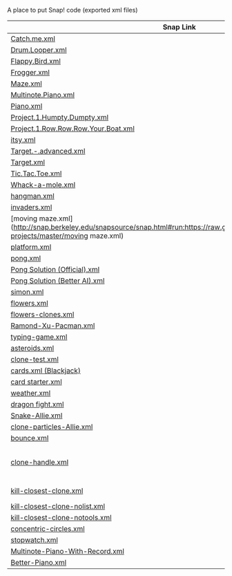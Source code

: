 A place to put Snap! code (exported xml files)


| Snap Link| Presentation Link | Notes |
| -------- | ----------------- | ----- |
| [Catch.me.xml](http://snap.berkeley.edu/snapsource/snap.html#run:https://raw.githubusercontent.com/wcyuan/snap-projects/master/Catch.me.xml) | [Catch.me.xml (presentation)](http://wcyuan.github.io/snap/snap.html#run:https://raw.githubusercontent.com/wcyuan/snap-projects/master/Catch.me.xml) |
| [Drum.Looper.xml](http://snap.berkeley.edu/snapsource/snap.html#run:https://raw.githubusercontent.com/wcyuan/snap-projects/master/Drum.Looper.xml) | [Drum.Looper.xml (presentation)](http://wcyuan.github.io/snap/snap.html#run:https://raw.githubusercontent.com/wcyuan/snap-projects/master/Drum.Looper.xml) |
| [Flappy.Bird.xml](http://snap.berkeley.edu/snapsource/snap.html#run:https://raw.githubusercontent.com/wcyuan/snap-projects/master/Flappy.Bird.xml) | [Flappy.Bird.xml (presentation)](http://wcyuan.github.io/snap/snap.html#run:https://raw.githubusercontent.com/wcyuan/snap-projects/master/Flappy.Bird.xml) |
| [Frogger.xml](http://snap.berkeley.edu/snapsource/snap.html#run:https://raw.githubusercontent.com/wcyuan/snap-projects/master/Frogger.xml) | [Frogger.xml (presentation)](http://wcyuan.github.io/snap/snap.html#run:https://raw.githubusercontent.com/wcyuan/snap-projects/master/Frogger.xml) |
| [Maze.xml](http://snap.berkeley.edu/snapsource/snap.html#run:https://raw.githubusercontent.com/wcyuan/snap-projects/master/Maze.xml) | [Maze.xml (presentation)](http://wcyuan.github.io/snap/snap.html#run:https://raw.githubusercontent.com/wcyuan/snap-projects/master/Maze.xml) |
| [Multinote.Piano.xml](http://snap.berkeley.edu/snapsource/snap.html#run:https://raw.githubusercontent.com/wcyuan/snap-projects/master/Multinote.Piano.xml) | [Multinote.Piano.xml (presentation)](http://wcyuan.github.io/snap/snap.html#run:https://raw.githubusercontent.com/wcyuan/snap-projects/master/Multinote.Piano.xml) |
| [Piano.xml](http://snap.berkeley.edu/snapsource/snap.html#run:https://raw.githubusercontent.com/wcyuan/snap-projects/master/Piano.xml) | [Piano.xml (presentation)](http://wcyuan.github.io/snap/snap.html#run:https://raw.githubusercontent.com/wcyuan/snap-projects/master/Piano.xml) |
| [Project.1.Humpty.Dumpty.xml](http://snap.berkeley.edu/snapsource/snap.html#run:https://raw.githubusercontent.com/wcyuan/snap-projects/master/Project.1.Humpty.Dumpty.xml) | [Project.1.Humpty.Dumpty.xml (presentation)](http://wcyuan.github.io/snap/snap.html#run:https://raw.githubusercontent.com/wcyuan/snap-projects/master/Project.1.Humpty.Dumpty.xml) |
| [Project.1.Row.Row.Row.Your.Boat.xml](http://snap.berkeley.edu/snapsource/snap.html#run:https://raw.githubusercontent.com/wcyuan/snap-projects/master/Project.1.Row.Row.Row.Your.Boat.xml) | [Project.1.Row.Row.Row.Your.Boat.xml (presentation)](http://wcyuan.github.io/snap/snap.html#run:https://raw.githubusercontent.com/wcyuan/snap-projects/master/Project.1.Row.Row.Row.Your.Boat.xml) |
| [itsy.xml](http://snap.berkeley.edu/snapsource/snap.html#run:https://raw.githubusercontent.com/wcyuan/snap-projects/master/itsy.xml) | [itsy.xml (presentation)](http://wcyuan.github.io/snap/snap.html#run:https://raw.githubusercontent.com/wcyuan/snap-projects/master/itsy.xml) |
| [Target.-.advanced.xml](http://snap.berkeley.edu/snapsource/snap.html#run:https://raw.githubusercontent.com/wcyuan/snap-projects/master/Target.-.advanced.xml) | [Target.-.advanced.xml (presentation)](http://wcyuan.github.io/snap/snap.html#run:https://raw.githubusercontent.com/wcyuan/snap-projects/master/Target.-.advanced.xml) |
| [Target.xml](http://snap.berkeley.edu/snapsource/snap.html#run:https://raw.githubusercontent.com/wcyuan/snap-projects/master/Target.xml) | [Target.xml (presentation)](http://wcyuan.github.io/snap/snap.html#run:https://raw.githubusercontent.com/wcyuan/snap-projects/master/Target.xml) |
| [Tic.Tac.Toe.xml](http://snap.berkeley.edu/snapsource/snap.html#run:https://raw.githubusercontent.com/wcyuan/snap-projects/master/Tic.Tac.Toe.xml) | [Tic.Tac.Toe.xml (presentation)](http://wcyuan.github.io/snap/snap.html#run:https://raw.githubusercontent.com/wcyuan/snap-projects/master/Tic.Tac.Toe.xml) |
| [Whack-a-mole.xml](http://snap.berkeley.edu/snapsource/snap.html#run:https://raw.githubusercontent.com/wcyuan/snap-projects/master/Whack-a-mole.xml) | [Whack-a-mole.xml (presentation)](http://wcyuan.github.io/snap/snap.html#run:https://raw.githubusercontent.com/wcyuan/snap-projects/master/Whack-a-mole.xml) |
| [hangman.xml](http://snap.berkeley.edu/snapsource/snap.html#run:https://raw.githubusercontent.com/wcyuan/snap-projects/master/hangman.xml) | [hangman.xml (presentation)](http://wcyuan.github.io/snap/snap.html#run:https://raw.githubusercontent.com/wcyuan/snap-projects/master/hangman.xml) |
| [invaders.xml](http://snap.berkeley.edu/snapsource/snap.html#run:https://raw.githubusercontent.com/wcyuan/snap-projects/master/invaders.xml) | [invaders.xml (presentation)](http://wcyuan.github.io/snap/snap.html#run:https://raw.githubusercontent.com/wcyuan/snap-projects/master/invaders.xml) |
| [moving maze.xml](http://snap.berkeley.edu/snapsource/snap.html#run:https://raw.githubusercontent.com/wcyuan/snap-projects/master/moving maze.xml) | [moving maze.xml (presentation)](http://wcyuan.github.io/snap/snap.html#run:https://raw.githubusercontent.com/wcyuan/snap-projects/master/moving maze.xml) |
| [platform.xml](http://snap.berkeley.edu/snapsource/snap.html#run:https://raw.githubusercontent.com/wcyuan/snap-projects/master/platform.xml) | [platform.xml (presentation)](http://wcyuan.github.io/snap/snap.html#run:https://raw.githubusercontent.com/wcyuan/snap-projects/master/platform.xml) |
| [pong.xml](http://snap.berkeley.edu/snapsource/snap.html#run:https://raw.githubusercontent.com/wcyuan/snap-projects/master/pong.xml) | [pong.xml (presentation)](http://wcyuan.github.io/snap/snap.html#run:https://raw.githubusercontent.com/wcyuan/snap-projects/master/pong.xml) |
| [Pong Solution (Official).xml](http://snap.berkeley.edu/snapsource/snap.html#run:https://raw.githubusercontent.com/wcyuan/snap-projects/master/Pong%20Solution%20(Official).xml) | [Pong Solution (Official).xml (presentation)](http://wcyuan.github.io/snap/snap.html#run:https://raw.githubusercontent.com/wcyuan/snap-projects/master/Pong%20Solution%20(Official).xml) |
| [Pong Solution (Better AI).xml](http://snap.berkeley.edu/snapsource/snap.html#run:https://raw.githubusercontent.com/wcyuan/snap-projects/master/Pong%20Solution%20Smarter%20AI.xml) | [Pong Solution (Better IA).xml (presentation)](http://wcyuan.github.io/snap/snap.html#run:https://raw.githubusercontent.com/wcyuan/snap-projects/master/Pong%20Solution%20Smarter%20AI.xml) |
| [simon.xml](http://snap.berkeley.edu/snapsource/snap.html#run:https://raw.githubusercontent.com/wcyuan/snap-projects/master/simon.xml) | [simon.xml (presentation)](http://wcyuan.github.io/snap/snap.html#run:https://raw.githubusercontent.com/wcyuan/snap-projects/master/simon.xml) |
| [flowers.xml](http://snap.berkeley.edu/snapsource/snap.html#run:https://raw.githubusercontent.com/wcyuan/snap-projects/master/flowers.xml) | [flowers.xml (presentation)](http://wcyuan.github.io/snap/snap.html#run:https://raw.githubusercontent.com/wcyuan/snap-projects/master/flowers.xml) |
| [flowers-clones.xml](http://snap.berkeley.edu/snapsource/snap.html#run:https://raw.githubusercontent.com/wcyuan/snap-projects/master/flowers-clones.xml) | [flowers-clones.xml (presentation)](http://wcyuan.github.io/snap/snap.html#run:https://raw.githubusercontent.com/wcyuan/snap-projects/master/flowers-clones.xml) |
| [Ramond-Xu-Pacman.xml](http://snap.berkeley.edu/snapsource/snap.html#run:https://raw.githubusercontent.com/wcyuan/snap-projects/master/Raymond-Xu-Pacman.xml) | [Ramond-Xu-Pacman.xml (presentation)](http://wcyuan.github.io/snap/snap.html#run:https://raw.githubusercontent.com/wcyuan/snap-projects/master/Raymond-Xu-Pacman.xml) |
| [typing-game.xml](http://snap.berkeley.edu/snapsource/snap.html#run:https://raw.githubusercontent.com/wcyuan/snap-projects/master/typing-game.xml) | [typing-game.xml (presentation)](http://wcyuan.github.io/snap/snap.html#run:https://raw.githubusercontent.com/wcyuan/snap-projects/master/typing-game.xml) |
| [asteroids.xml](http://snap.berkeley.edu/snapsource/snap.html#run:https://raw.githubusercontent.com/wcyuan/snap-projects/master/asteroids.xml) | [asteroids.xml (presentation)](http://wcyuan.github.io/snap/snap.html#run:https://raw.githubusercontent.com/wcyuan/snap-projects/master/asteroids.xml) |
| [clone-test.xml](http://snap.berkeley.edu/snapsource/snap.html#run:https://raw.githubusercontent.com/wcyuan/snap-projects/master/clone-test.xml) | [clone-test.xml (presentation)](http://wcyuan.github.io/snap/snap.html#run:https://raw.githubusercontent.com/wcyuan/snap-projects/master/clone-test.xml) |
| [cards.xml (Blackjack)](http://snap.berkeley.edu/snapsource/snap.html#run:https://raw.githubusercontent.com/wcyuan/snap-projects/master/cards.xml) | [cards.xml (presentation)](http://wcyuan.github.io/snap/snap.html#run:https://raw.githubusercontent.com/wcyuan/snap-projects/master/cards.xml) |
| [card starter.xml](http://snap.berkeley.edu/snapsource/snap.html#run:https://raw.githubusercontent.com/wcyuan/snap-projects/master/card%20starter.xml) | [card starter.xml (presentation)](http://wcyuan.github.io/snap/snap.html#run:https://raw.githubusercontent.com/wcyuan/snap-projects/master/card%20starter.xml) |
| [weather.xml](http://snap.berkeley.edu/snapsource/snap.html#run:https://raw.githubusercontent.com/wcyuan/snap-projects/master/weather.xml) | [weather.xml (presentation)](http://wcyuan.github.io/snap/snap.html#run:https://raw.githubusercontent.com/wcyuan/snap-projects/master/weather.xml) |
| [dragon fight.xml](http://snap.berkeley.edu/snapsource/snap.html#run:https://raw.githubusercontent.com/wcyuan/snap-projects/master/dragon%20fight.xml) | [dragon fight.xml (presentation)](http://wcyuan.github.io/snap/snap.html#run:https://raw.githubusercontent.com/wcyuan/snap-projects/master/dragon%20fight.xml) |
| [Snake-Allie.xml](http://snap.berkeley.edu/snapsource/snap.html#run:https://raw.githubusercontent.com/wcyuan/snap-projects/master/Snake-Allie.xml) | [Snake-Allie.xml (presentation)](http://wcyuan.github.io/snap/snap.html#run:https://raw.githubusercontent.com/wcyuan/snap-projects/master/Snake-Allie.xml) |
| [clone-particles-Allie.xml](http://snap.berkeley.edu/snapsource/snap.html#run:https://raw.githubusercontent.com/wcyuan/snap-projects/master/clone-particles-Allie.xml) | [clone-particles-Allie.xml (presentation)](http://wcyuan.github.io/snap/snap.html#run:https://raw.githubusercontent.com/wcyuan/snap-projects/master/clone-particles-Allie.xml) |
| [bounce.xml](http://snap.berkeley.edu/snapsource/snap.html#run:https://raw.githubusercontent.com/wcyuan/snap-projects/master/bounce.xml) | [bounce.xml (presentation)](http://wcyuan.github.io/snap/snap.html#run:https://raw.githubusercontent.com/wcyuan/snap-projects/master/bounce.xml) |
| [clone-handle.xml](http://snap.berkeley.edu/snapsource/snap.html#run:https://raw.githubusercontent.com/wcyuan/snap-projects/master/clone-handle.xml) | [clone-handle.xml (presentation)](http://wcyuan.github.io/snap/snap.html#run:https://raw.githubusercontent.com/wcyuan/snap-projects/master/clone-handle.xml) | This uses first class sprites which were [added to snap on May 2, 2016](https://github.com/jmoenig/Snap--Build-Your-Own-Blocks/commit/ed3b56a610dbd53da8b7165e7a0b1a725885a494) so until my fork is updated, the presentation version won't work |
| [kill-closest-clone.xml](http://snap.berkeley.edu/snapsource/snap.html#run:https://raw.githubusercontent.com/wcyuan/snap-projects/master/kill-closest-clone.xml) | [kill-closest-clone.xml (presentation) ](http://wcyuan.github.io/snap/snap.html#run:https://raw.githubusercontent.com/wcyuan/snap-projects/master/kill-closest-clone.xml) | https://piazza.com/class/ipydv5suhrw56c?cid=9 |
| [kill-closest-clone-nolist.xml](http://snap.berkeley.edu/snapsource/snap.html#run:https://raw.githubusercontent.com/wcyuan/snap-projects/master/kill-closest-clone-nolist.xml) | [kill-closest-clone-nolist.xml (presentation) ](http://wcyuan.github.io/snap/snap.html#run:https://raw.githubusercontent.com/wcyuan/snap-projects/master/kill-closest-clone-nolist.xml) |
| [kill-closest-clone-notools.xml](http://snap.berkeley.edu/snapsource/snap.html#run:https://raw.githubusercontent.com/wcyuan/snap-projects/master/kill-closest-clone-notools.xml) | [kill-closest-clone-notools.xml (presentation) ](http://wcyuan.github.io/snap/snap.html#run:https://raw.githubusercontent.com/wcyuan/snap-projects/master/kill-closest-clone-notools.xml) |
| [concentric-circles.xml](http://snap.berkeley.edu/snapsource/snap.html#run:https://raw.githubusercontent.com/wcyuan/snap-projects/master/concentric-circles.xml) | [concentric-circles.xml (presentation) ](http://wcyuan.github.io/snap/snap.html#run:https://raw.githubusercontent.com/wcyuan/snap-projects/master/concentric-circles.xml) |
| [stopwatch.xml](http://snap.berkeley.edu/snapsource/snap.html#run:https://raw.githubusercontent.com/wcyuan/snap-projects/master/stopwatch.xml) | [stopwatch.xml (presentation) ](http://wcyuan.github.io/snap/snap.html#run:https://raw.githubusercontent.com/wcyuan/snap-projects/master/stopwatch.xml) |
| [Multinote-Piano-With-Record.xml](http://snap.berkeley.edu/snapsource/snap.html#run:https://raw.githubusercontent.com/wcyuan/snap-projects/master/Multinote-Piano-With-Record.xml) | [Multinote-Piano-With-Record.xml (presentation)](http://wcyuan.github.io/snap/snap.html#run:https://raw.githubusercontent.com/wcyuan/snap-projects/master/Multinote-Piano-With-Record.xml) |
| [Better-Piano.xml](http://snap.berkeley.edu/snapsource/snap.html#run:https://raw.githubusercontent.com/wcyuan/snap-projects/master/Better-Piano.xml) | [Better-Piano.xml (presentation)](http://wcyuan.github.io/snap/snap.html#run:https://raw.githubusercontent.com/wcyuan/snap-projects/master/Better-Piano.xml) |

